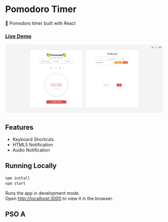 # Pomodoro Timer
:tomato: Pomodoro timer built with React

### [Live Demo](https://luizbatanero.github.io/pomodoro-react/)

![Screenshot](screenshot.png)

## Features

* Keyboard Shortcuts
* HTML5 Notification
* Audio Notification

## Running Locally

```sh
npm install
npm start
```

Runs the app in development mode.<br>
Open [http://localhost:3000](http://localhost:3000) to view it in the browser.

## PSO A

